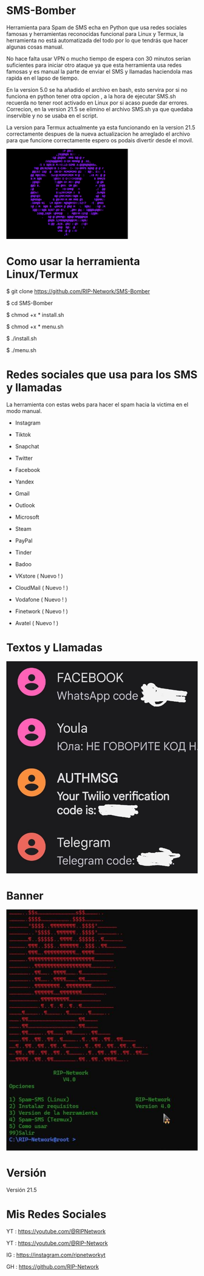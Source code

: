 # SMS-Bomber

Herramienta para Spam de SMS echa en Python que usa redes sociales famosas y herramientas reconocidas funcional para Linux y Termux, la herramienta no está automatizada del todo por lo que tendrás que hacer algunas cosas manual.

No hace falta usar VPN o mucho tiempo de espera con 30 minutos serian suficientes para iniciar otro ataque ya que esta herramienta usa redes famosas y es manual la parte de enviar el SMS y llamadas haciendola mas rapida en el lapso de tiempo.

En la version 5.0 se ha añadido el archivo en bash, esto servira por si no funciona en python tener otra opcion , a la hora de ejecutar SMS.sh recuerda no tener root activado en Linux por si acaso puede dar errores. Correcion, en la version 21.5 se elimino el archivo SMS.sh ya que quedaba inservible y no se usaba en el script.

La version para Termux actualmente ya esta funcionando en la version 21.5 correctamente despues de la nueva actualizacion he arreglado el archivo para que funcione correctamente espero os podais divertir desde el movil.

![Screenshot](/images/calavera.gif)

# Como usar la herramienta Linux/Termux

$ git clone https://github.com/RIP-Network/SMS-Bomber

$ cd SMS-Bomber

$ chmod +x * install.sh

$ chmod +x * menu.sh

$ ./install.sh

$ ./menu.sh

# Redes sociales que usa para los SMS y llamadas

La herramienta con estas webs para hacer el spam hacia la victima en el modo manual. 

* Instagram

* Tiktok

* Snapchat

* Twitter

* Facebook 

* Yandex

* Gmail

* Outlook 

* Microsoft 

* Steam

* PayPal

* Tinder

* Badoo

* VKstore ( Nuevo ! )

* CloudMail ( Nuevo ! )

* Vodafone ( Nuevo ! )

* Finetwork ( Nuevo ! )

* Avatel ( Nuevo ! )

# Textos y Llamadas

![Screenshot](/images/mensajes.png)

# Banner

![Screenshot](/images/terminal.png)

# Versión

Versión 21.5

# Mis Redes Sociales

YT : https://youtube.com/@RIPNetwork

YT : https://youtube.com/@RIP-Network

IG : https://instagram.com/ripnetworkyt

GH : https://github.com/RIP-Network
